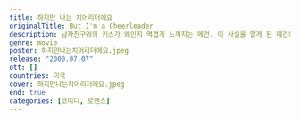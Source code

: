 ```yaml
---
title: 하지만 나는 치어리더에요
originalTitle: But I'm a Cheerleader
description: 남자친구와의 키스가 왜인지 역겹게 느껴지는 메건. 이 사실을 알게 된 메건의 부모는 그녀가 성소수자가 될까봐 두려워지고, 그녀를 용하고도 신박한 성정체성 개조 캠프로 보내버린다.
genre: movie
poster: 하지만나는치어리더에요.jpeg
release: "2000.07.07"
ott: []
countries: 미국
cover: 하지만나는치어리더에요.jpeg
end: true
categories: [코미디, 로맨스]
---
```

